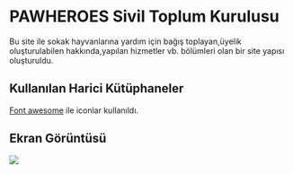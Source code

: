 <h1>PAWHEROES Sivil Toplum Kurulusu</h1>
Bu site ile sokak hayvanlarına yardım için bağış toplayan,üyelik oluşturulabilen hakkında,yapılan hizmetler vb. bölümleri olan bir site yapısı oluşturuldu.

<h2>Kullanılan Harici Kütüphaneler</h2>
<a href="#">Font awesome</a> ile iconlar kullanıldı.</br>


<h2>Ekran Görüntüsü</h2>

![](ekran.gif)